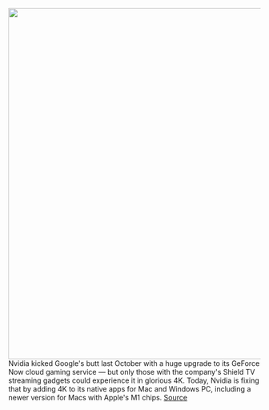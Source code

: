 <img src='https://cdn.vox-cdn.com/thumbor/ACJ0ZI5OjYSUykQzVvribDLjoX4=/0x0:1740x1160/1200x800/filters:focal(644x195:922x473)/cdn.vox-cdn.com/uploads/chorus_image/image/70834958/geforce_now.0.jpg' width='700px' /><br/>
Nvidia kicked Google's butt last October with a huge upgrade to its GeForce Now cloud gaming service — but only those with the company's Shield TV streaming gadgets could experience it in glorious 4K. Today, Nvidia is fixing that by adding 4K to its native apps for Mac and Windows PC, including a newer version for Macs with Apple's M1 chips.
<a href='https://www.theverge.com/2022/5/5/23057354/nvidia-geforce-now-4k-mac-pc-windows-cloud-gaming'> Source <a/>